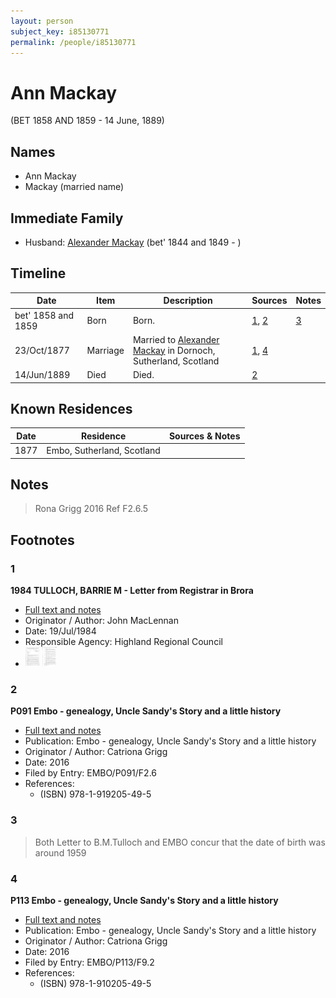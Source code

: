 ```yaml
---
layout: person
subject_key: i85130771
permalink: /people/i85130771
---
```


# Ann Mackay
(BET 1858 AND 1859 - 14 June, 1889)

## Names

* Ann Mackay
* Mackay (married name)

## Immediate Family

* Husband: [Alexander Mackay](./@2381836@-alexander-mackay-b1844~1849-d.md) (bet' 1844 and 1849 - )

## Timeline

Date | Item | Description | Sources | Notes
---|---|---|---|---
bet' 1858 and 1859 | Born | Born. | [1](#1), [2](#2) | [3](#3)
23/Oct/1877 | Marriage | Married to [Alexander Mackay](./@2381836@-alexander-mackay-b1844~1849-d.md) in Dornoch, Sutherland, Scotland | [1](#1), [4](#4) | 
14/Jun/1889 | Died | Died. | [2](#2) | 

## Known Residences

Date | Residence | Sources & Notes
---|---|---
1877 | Embo, Sutherland, Scotland | 

## Notes

> Rona Grigg 2016 Ref F2.6.5
>


## Footnotes

### 1

**1984 TULLOCH, BARRIE M - Letter from Registrar in Brora**

* [Full text and notes](../sources/@94133243@-1984-tulloch,-barrie-m-letter-from-registrar-in-brora.md)
* Originator / Author: John MacLennan
* Date: 19/Jul/1984
* Responsible Agency: Highland Regional Council
* ![Page 1](../media/50134495_thumb.jpg) ![Page 2](../media/73992741_thumb.jpg)

### 2

**P091 Embo - genealogy, Uncle Sandy's Story and a little history**

* [Full text and notes](../sources/@67859120@-p091-embo-genealogy,-uncle-sandy's-story-and-a-little-history.md)
* Publication: Embo - genealogy, Uncle Sandy's Story and a little history
* Originator / Author: Catriona Grigg
* Date: 2016
* Filed by Entry: EMBO/P091/F2.6
* References: 
  * (ISBN) 978-1-919205-49-5

### 3

> Both Letter to B.M.Tulloch and EMBO concur that the date of birth was around 1959
>


### 4

**P113 Embo - genealogy, Uncle Sandy's Story and a little history**

* [Full text and notes](../sources/@17489530@-p113-embo-genealogy,-uncle-sandy's-story-and-a-little-history.md)
* Publication: Embo - genealogy, Uncle Sandy's Story and a little history
* Originator / Author: Catriona Grigg
* Date: 2016
* Filed by Entry: EMBO/P113/F9.2
* References: 
  * (ISBN) 978-1-910205-49-5

